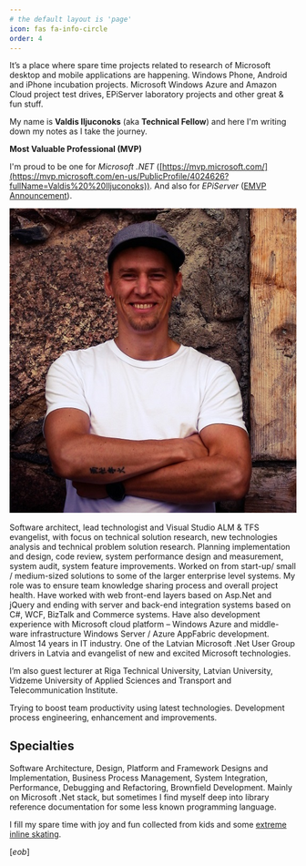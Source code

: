 ```yaml
---
# the default layout is 'page'
icon: fas fa-info-circle
order: 4
---
```


It’s a place where spare time projects related to research of Microsoft desktop and mobile applications are happening. Windows Phone, Android and iPhone incubation projects. Microsoft Windows Azure and Amazon Cloud project test drives, EPiServer laboratory projects  and other great & fun stuff.

My name is **Valdis Iljuconoks** (aka **Technical Fellow**) and here I'm writing down my notes as I take the journey.

**Most Valuable Professional (MVP)** 

I'm proud to be one for *Microsoft .NET* ([https://mvp.microsoft.com/](https://mvp.microsoft.com/en-us/PublicProfile/4024626?fullName=Valdis%20%20Iljuconoks)).
And also for *EPiServer* ([EMVP Announcement](https://world.episerver.com/Articles/Items/EMVP-Announcement/)).

![](https://github.com/valdisiljuconoks/valdisiljuconoks.github.io/blob/495be3b6b97e9559fe8e776d98989062f75782af/assets/img/IMG_7992_tiny.jpg)

Software architect, lead technologist and Visual Studio ALM & TFS evangelist, with focus on technical solution research, new technologies analysis and technical problem solution research. Planning implementation and design, code review, system performance design and measurement, system audit, system feature improvements. Worked on from start-up/ small / medium-sized solutions to some of the larger enterprise level systems. My role was to ensure team knowledge sharing process and overall project health. Have worked with web front-end layers based on Asp.Net and jQuery and ending with server and back-end integration systems based on C#, WCF, BizTalk and Commerce systems. Have also development experience with Microsoft cloud platform – Windows Azure and middle-ware infrastructure Windows Server / Azure AppFabric development. Almost 14 years in IT industry. One of the Latvian Microsoft .Net User Group drivers in Latvia and evangelist of new and excited Microsoft technologies.

I’m also guest lecturer at Riga Technical University, Latvian University, Vidzeme University of Applied Sciences and Transport and Telecommunication Institute.

Trying to boost team productivity using latest technologies. Development process engineering, enhancement and improvements.


## Specialties

Software Architecture, Design, Platform and Framework Designs and Implementation, Business Process Management, System Integration, Performance, Debugging and Refactoring, Brownfield Development. Mainly on Microsoft .Net stack, but sometimes I find myself deep into library reference documentation for some less known programming language.


I fill my spare time with joy and fun collected from kids and some [extreme inline skating](https://en.wikipedia.org/wiki/Aggressive_inline_skating).

[*eob*]
